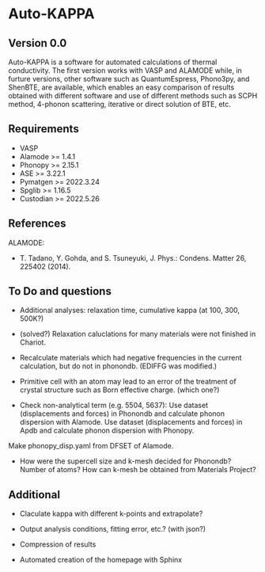 Auto-KAPPA
============

Version 0.0
---------------

Auto-KAPPA is a software for automated calculations of thermal conductivity.
The first version works with VASP and ALAMODE while, in furture versions,
other software such as QuantumEspress, Phono3py, and ShenBTE, are available,
which enables an easy comparison of results obtained with different software and
use of different methods such as SCPH method, 4-phonon scattering, iterative or direct solution of BTE, etc.

Requirements
-------------

* VASP
* Alamode   >= 1.4.1
* Phonopy   >= 2.15.1
* ASE       >= 3.22.1
* Pymatgen  >= 2022.3.24
* Spglib    >= 1.16.5
* Custodian >= 2022.5.26


References
-----------

ALAMODE:

- T. Tadano, Y. Gohda, and S. Tsuneyuki, J. Phys.: Condens. Matter 26, 225402 (2014).


To Do and questions
--------------------

* Additional analyses: relaxation time, cumulative kappa (at 100, 300, 500K?)

* (solved?) Relaxation caluclations for many materials were not finished in Chariot.
* Recalculate materials which had negative frequencies in the current calculation, 
but do not in phonondb. (EDIFFG was modified.)

* Primitive cell with an atom may lead to an error of the treatment of crystal structure 
such as Born effective charge. (which one?)

* Check non-analytical term (e.g. 5504, 5637): 
Use dataset (displacements and forces) in Phonondb and calculate phonon dispersion with Alamode.
Use dataset (displacements and forces) in Apdb and calculate phonon dispersion with Phonopy.

Make phonopy_disp.yaml from DFSET of Alamode.

* How were the supercell size and k-mesh decided for Phonondb?
Number of atoms? How can k-mesh be obtained from Materials Project?

Additional
------------

* Claculate kappa with different k-points and extrapolate?

* Output analysis conditions, fitting error, etc.? (with json?)

* Compression of results

* Automated creation of the homepage with Sphinx

